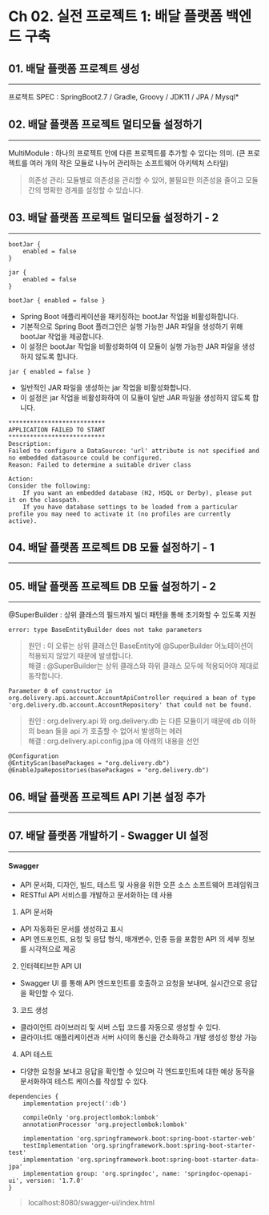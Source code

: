 # Ch 02. 실전 프로젝트 1: 배달 플랫폼 백엔드 구축

## 01. 배달 플랫폼 프로젝트 생성
---
프로젝트 SPEC : SpringBoot2.7 / Gradle, Groovy / JDK11 / JPA / Mysql*

## 02. 배달 플랫폼 프로젝트 멀티모듈 설정하기
---
MultiModule : 하나의 프로젝트 안에 다른 프로젝트를 추가할 수 있다는 의미. 
(큰 프로젝트를 여러 개의 작은 모듈로 나누어 관리하는 소프트웨어 아키텍처 스타일)  
> 의존성 관리: 모듈별로 의존성을 관리할 수 있어, 불필요한 의존성을 줄이고 모듈 간의 명확한 경계를 설정할 수 있습니다.

## 03. 배달 플랫폼 프로젝트 멀티모듈 설정하기 - 2
---
```
bootJar {
    enabled = false
}

jar {
    enabled = false
}
```
`bootJar { enabled = false }`
- Spring Boot 애플리케이션을 패키징하는 bootJar 작업을 비활성화합니다. 
- 기본적으로 Spring Boot 플러그인은 실행 가능한 JAR 파일을 생성하기 위해 bootJar 작업을 제공합니다. 
- 이 설정은 bootJar 작업을 비활성화하여 이 모듈이 실행 가능한 JAR 파일을 생성하지 않도록 합니다.

`jar { enabled = false }`
- 일반적인 JAR 파일을 생성하는 jar 작업을 비활성화합니다. 
- 이 설정은 jar 작업을 비활성화하여 이 모듈이 일반 JAR 파일을 생성하지 않도록 합니다.

```
***************************
APPLICATION FAILED TO START
***************************
Description:
Failed to configure a DataSource: 'url' attribute is not specified and no embedded datasource could be configured.
Reason: Failed to determine a suitable driver class

Action:
Consider the following:
	If you want an embedded database (H2, HSQL or Derby), please put it on the classpath.
	If you have database settings to be loaded from a particular profile you may need to activate it (no profiles are currently active).
```
## 04. 배달 플랫폼 프로젝트 DB 모듈 설정하기 - 1
---

## 05. 배달 플랫폼 프로젝트 DB 모듈 설정하기 - 2
---
@SuperBuilder : 상위 클래스의 필드까지 빌더 패턴을 통해 초기화할 수 있도록 지원

```
error: type BaseEntityBuilder does not take parameters
```
> 원인 : 이 오류는 상위 클래스인 BaseEntity에 @SuperBuilder 어노테이션이 적용되지 않았기 때문에 발생합니다.    
> 해결 : @SuperBuilder는 상위 클래스와 하위 클래스 모두에 적용되어야 제대로 동작합니다.

```
Parameter 0 of constructor in org.delivery.api.account.AccountApiController required a bean of type 'org.delivery.db.account.AccountRepository' that could not be found.
```
> 원인 : org.delivery.api 와 org.delivery.db 는 다른 모듈이기 때문에 db 이하의 bean 들을 api 가 호출할 수 없어서 발생하는 에러    
> 해결 : org.delivery.api.config.jpa 에 아래의 내용을 선언   
```
@Configuration
@EntityScan(basePackages = "org.delivery.db")
@EnableJpaRepositories(basePackages = "org.delivery.db")
```
## 06. 배달 플랫폼 프로젝트 API 기본 설정 추가
---

## 07. 배달 플랫폼 개발하기 - Swagger UI 설정
---
#### Swagger 
- API 문서화, 디자인, 빌드, 테스트 및 사용을 위한 오픈 소스 소프트웨어 프레임워크
- RESTful API 서비스를 개발하고 문서화하는 데 사용
1. API 문서화
- API 자동화된 문서를 생성하고 표시 
- API 엔드포인트, 요청 및 응답 형식, 매개변수, 인증 등을 포함한 API 의 세부 정보를 시각적으로 제공
2. 인터렉티브한 API UI
- Swagger UI 를 통해 API 엔드포인트를 호출하고 요청을 보내며, 실시간으로 응답을 확인할 수 있다.
3. 코드 생성
- 클라이언트 라이브러리 및 서버 스텁 코드를 자동으로 생성할 수 있다.
- 클라이너트 애플리케이션과 서버 사이의 통신을 간소화하고 개발 생성성 향상 가능
4. API 테스트
- 다양한 요청을 보내고 응답을 확인할 수 있으며 각 엔드포인트에 대한 예상 동작을 문서화하여 테스트 케이스를 작성할 수 있다.

```
dependencies {
    implementation project(':db')

    compileOnly 'org.projectlombok:lombok'
    annotationProcessor 'org.projectlombok:lombok'

    implementation 'org.springframework.boot:spring-boot-starter-web'
    testImplementation 'org.springframework.boot:spring-boot-starter-test'
    implementation 'org.springframework.boot:spring-boot-starter-data-jpa'
    implementation group: 'org.springdoc', name: 'springdoc-openapi-ui', version: '1.7.0'
}
```
> localhost:8080/swagger-ui/index.html